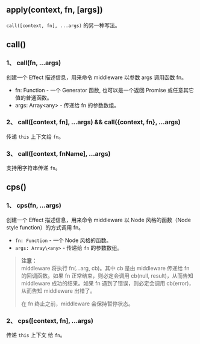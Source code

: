 ## apply(context, fn, [args])
`call([context, fn], ...args)` 的另一种写法。  

## call()
### 1、 call(fn, ...args)
创建一个 Effect 描述信息，用来命令 middleware 以参数 args 调用函数 fn。  
- fn: Function - 一个 Generator 函数, 也可以是一个返回 Promise 或任意其它值的普通函数。
- args: Array\<any> - 传递给 fn 的参数数组。

### 2、 call([context, fn], ...args) && call({context, fn}, ...args)
传递 `this` 上下文给 `fn`。  

### 3、 call([context, fnName], ...args)
支持用字符串传递 `fn`。  

### 

## cps()
### 1、 cps(fn, ...args)
创建一个 Effect 描述信息，用来命令 middleware 以 Node 风格的函数（Node style function）的方式调用 fn。  
- `fn: Function` - 一个 Node 风格的函数。
- `args: Array\<any>` - 传递给 `fn` 的参数数组。

>**注意：**  
>middleware 将执行 fn(...arg, cb)。其中 cb 是由 middleware 传递给 fn 的回调函数。如果 fn 正常结束，则必定会调用 cb(null, result)，从而告知 middleware 成功的结果。如果 fn 遇到了错误，则必定会调用 cb(error)，从而告知 middleware 出错了。
>
>在 fn 终止之前，middleware 会保持暂停状态。

### 2、 cps([context, fn], ...args)
传递 `this` 上下文 给 `fn`。  
